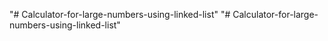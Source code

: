 "# Calculator-for-large-numbers-using-linked-list" 
"# Calculator-for-large-numbers-using-linked-list" 
